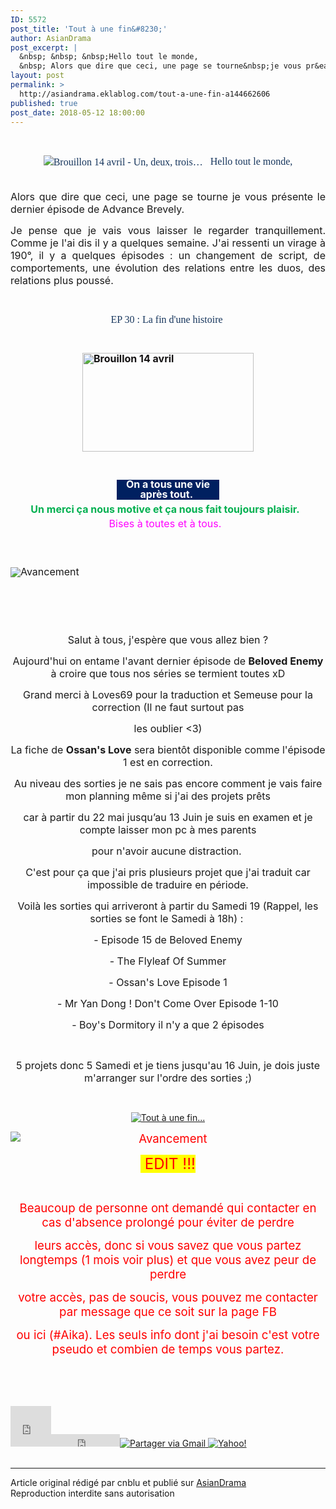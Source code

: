 ```yaml
---
ID: 5572
post_title: 'Tout à une fin&#8230;'
author: AsianDrama
post_excerpt: |
  &nbsp; &nbsp; &nbsp;Hello tout le monde,
  &nbsp; Alors que dire que ceci, une page se tourne&nbsp;je vous pr&eacute;sente le dernier &eacute;pisode de Advance Brevely. Je pense que je vais vous laisser le regarder tranquillement. Comme je l'ai dis il y a quelques semaine. J'ai ressenti un virage &agrave; 190&deg;, il y a quelques...
layout: post
permalink: >
  http://asiandrama.eklablog.com/tout-a-une-fin-a144662606
published: true
post_date: 2018-05-12 18:00:00
---
```

<p style="text-align: center;">&nbsp;</p>
<p style="text-align: center;"><span style="font-size: 12pt;"><img style="box-sizing: content-box; border: 0px; vertical-align: middle; color: #17365d; font-family: 'Book Antiqua', serif; font-size: 16px; line-height: 22.8571px; text-align: center;" src="https://united-subs.dearclouds.com/wp-content/uploads/2018/04/5e6bbed1e40566232bc585119e5a1581.jpg" alt="Brouillon 14 avril - Un, deux, trois&hellip;"/><span style="color: #17365d; font-family: 'Book Antiqua', serif; line-height: 22.8571px; text-align: center;">&nbsp; &nbsp;Hello tout le monde,</span></span><br/><span style="font-size: 12pt;">&nbsp;</span></p>
<p style="text-align: justify;"><span style="font-size: 12pt;">Alors que dire que ceci, une page se tourne&nbsp;je vous pr&eacute;sente le dernier &eacute;pisode de Advance Brevely.</span></p>
<p style="text-align: justify;"><span style="font-size: 12pt;">Je pense que je vais vous laisser le regarder tranquillement. Comme je l'ai dis il y a quelques semaine. J'ai ressenti un virage &agrave; 190&deg;, il y a quelques &eacute;pisodes :&nbsp;un changement de script, de comportements, une &eacute;volution des relations entre les duos, des relations plus pouss&eacute;.</span></p>
<p style="text-align: justify;">&nbsp;</p>
<p class="MsoNormal" style="box-sizing: content-box; margin: 0px 0px 0.0001pt; line-height: 15.7143px; text-align: center;"><span style="box-sizing: content-box; font-size: 12pt;"><span style="box-sizing: content-box; font-family: 'Book Antiqua', serif; color: #17365d;">EP 30&nbsp;: La fin d'une histoire&nbsp;</span></span></p>
<p style="text-align: center;">&nbsp;</p>
<p style="box-sizing: content-box; margin: 0px 0px 10px; line-height: 15.7143px;"><span style="box-sizing: content-box; font-size: 12pt;"><a style="box-sizing: content-box; color: #151314; text-decoration: none; font-weight: bold; background: transparent;" href="http://asiandrama.eklablog.com/advance-bravely-shi-bu-ke-dang-a132468554"><img style="box-sizing: content-box; border: 0px; vertical-align: middle; display: block; margin-left: auto; margin-right: auto;" src="http://ekladata.com/97StgDw8in7qiBKZslqnAXY71z4@274x158.jpg" alt="Brouillon 14 avril" width="274" height="158"/></a></span></p>
<p style="text-align: center;">&nbsp;</p>
<p class="MsoNormal" style="box-sizing: content-box; margin: 0cm 127.55pt 6pt; line-height: 15.7143px; text-align: center; background: #002060;"><span style="box-sizing: content-box; font-size: 12pt;"><strong style="box-sizing: content-box;"><span style="box-sizing: content-box; color: white;">On a tous une vie apr&egrave;s tout.</span></strong><span style="box-sizing: content-box; color: white;">&nbsp;</span></span></p>
<p class="MsoNormal" style="box-sizing: content-box; margin: 0px 0px 6pt; line-height: 15.7143px; text-align: center; background-image: initial; background-attachment: initial; background-size: initial; background-origin: initial; background-clip: initial; background-position: initial; background-repeat: initial;"><span style="box-sizing: content-box; font-size: 12pt;"><strong style="box-sizing: content-box;"><span style="box-sizing: content-box; color: #00b050;">Un merci &ccedil;a nous motive et &ccedil;a nous fait toujours plaisir.</span></strong><span style="box-sizing: content-box; color: #00b050;">&nbsp;</span><span style="box-sizing: content-box; color: #00b050;">&nbsp;</span></span></p>
<p class="MsoNormal" style="box-sizing: content-box; margin: 0px 0px 6pt; line-height: 15.7143px; text-align: center; background-image: initial; background-attachment: initial; background-size: initial; background-origin: initial; background-clip: initial; background-position: initial; background-repeat: initial;"><span style="box-sizing: content-box; font-size: 12pt;"><span style="box-sizing: content-box; color: fuchsia;">Bises &agrave; toutes et &agrave; tous.&nbsp;</span>&nbsp;</span></p>
<p style="text-align: center;">&nbsp;</p>
<p style="box-sizing: content-box; margin: 0px 0px 10px; line-height: 15.7143px;"><span style="font-size: 12pt;"><span style="box-sizing: content-box;">&nbsp;</span><img style="box-sizing: content-box; border: 0px; vertical-align: middle; display: block; margin-left: auto; margin-right: auto;" src="http://ekladata.com/0azE2m7POWI0azp7s-3SiM0RKv4@308x39.png" alt="Avancement"/></span></p>
<p style="text-align: center;"><a href="http://ekladata.com/VhIONmPRZlnk2cg7Gm3fFb4aR9c.png"><img src="http://ekladata.com/VhIONmPRZlnk2cg7Gm3fFb4aR9c@150x150.png" alt=""/></a></p>
<p style="text-align: center;">&nbsp;</p>
<p style="text-align: center;">&nbsp;</p>
<p style="text-align: center;"><span style="font-size: 12pt;">Salut &agrave; tous, j'esp&egrave;re que vous allez bien ?</span></p>
<p style="text-align: center;"><span style="font-size: 12pt;">Aujourd'hui on entame l'avant dernier &eacute;pisode de <strong>Beloved Enemy</strong> &agrave; croire que tous nos s&eacute;ries se termient toutes xD</span></p>
<p style="text-align: center;"><span style="font-size: 12pt;">Grand merci &agrave; Loves69 pour la traduction et Semeuse pour la correction (Il ne faut surtout pas</span></p>
<p style="text-align: center;"><span style="font-size: 12pt;">les oublier &lt;3)</span></p>
<p style="text-align: center;"><span style="font-size: 12pt;">La fiche de <strong>Ossan's Love</strong> sera bient&ocirc;t disponible comme l'&eacute;pisode 1 est en correction.</span></p>
<p style="text-align: center;"><span style="font-size: 12pt;">Au niveau des sorties je ne sais pas encore comment je vais faire mon planning m&ecirc;me si j'ai des projets pr&ecirc;ts</span></p>
<p style="text-align: center;"><span style="font-size: 12pt;">car &agrave; partir du 22 mai jusqu&rsquo;au 13 Juin je suis en examen et je compte laisser mon pc &agrave; mes parents</span></p>
<p style="text-align: center;"><span style="font-size: 12pt;">pour n'avoir aucune distraction.&nbsp;</span></p>
<p style="text-align: center;"><span style="font-size: 12pt;">C'est pour &ccedil;a que j'ai pris plusieurs projet que j'ai traduit car impossible de traduire en p&eacute;riode. </span></p>
<p style="text-align: center;"><span style="font-size: 12pt;">Voil&agrave; les sorties qui arriveront&nbsp;&agrave; partir du Samedi 19 (Rappel, les sorties se font le Samedi &agrave; 18h)&nbsp;:&nbsp;</span></p>
<p style="text-align: center;"><span style="font-size: 12pt;">- Episode 15 de Beloved Enemy</span></p>
<p style="text-align: center;"><span style="font-size: 12pt;">- The Flyleaf Of Summer</span></p>
<p style="text-align: center;"><span style="font-size: 12pt;">- Ossan's Love Episode 1</span></p>
<p style="text-align: center;"><span style="font-size: 12pt;">- Mr Yan Dong ! Don't Come Over Episode 1-10</span></p>
<p style="text-align: center;"><span style="font-size: 12pt;">- Boy's Dormitory il n'y a que 2 &eacute;pisodes</span></p>
<p style="text-align: center;">&nbsp;</p>
<p style="text-align: center;"><span style="font-size: 12pt;">5 projets donc 5 Samedi et je tiens jusqu'au 16 Juin, je dois juste m'arranger sur l'ordre des sorties ;)</span></p>
<p style="text-align: center;">&nbsp;</p>
<p style="text-align: center;"><a href="http://asiandrama.eklablog.com/beloved-enemy-a131818410"><img src="http://ekladata.com/lQwzTUuG7_ejsA1U4j-3-hFG9vc@500x282.jpg" alt="Tout &agrave; une fin..."/></a></p>
<p style="text-align: center;"><span style="font-size: 14pt; color: #ff0000;"><img style="box-sizing: content-box; border: 0px; vertical-align: middle; display: block; margin-left: auto; margin-right: auto;" src="http://ekladata.com/0azE2m7POWI0azp7s-3SiM0RKv4@308x39.png" alt="Avancement"/></span></p>
<p style="text-align: center;"><span style="font-size: 18pt; color: #ff0000; background-color: #ffff00;">&nbsp;EDIT !!!</span></p>
<p style="text-align: center;">&nbsp;</p>
<p style="text-align: center;"><span style="font-size: 14pt; color: #ff0000;">Beaucoup de personne ont demand&eacute; qui contacter en cas d'absence prolong&eacute; pour &eacute;viter de perdre</span></p>
<p style="text-align: center;"><span style="font-size: 14pt; color: #ff0000;">leurs acc&egrave;s, donc si vous savez que vous partez longtemps (1 mois voir plus) et que vous avez peur de perdre</span></p>
<p style="text-align: center;"><span style="font-size: 14pt; color: #ff0000;">votre acc&egrave;s, pas de soucis, vous pouvez me contacter par message que ce soit sur la page FB</span></p>
<p style="text-align: center;"><span style="font-size: 14pt; color: #ff0000;">ou ici (#Aika). Les seuls info dont j'ai besoin c'est votre pseudo et combien de temps vous partez.</span></p>
<p>&nbsp;</p><br /><br /><div id="share_buttons" class="article_sharebtns"><iframe src="http://www.facebook.com/plugins/like.php?href=http%3A%2F%2Fasiandrama.eklablog.com%2Ftout-a-une-fin-a144662606&amp;layout=box_count&amp;show_faces=false&amp;width=65&amp;action=like&amp;font&amp;colorscheme=light&amp;height=65" scrolling="no" frameborder="0" style="border:none; overflow:hidden; width:65px; height:65px;" allowTransparency="true"><br /></iframe><iframe allowtransparency="true" frameborder="0" scrolling="no" src="http://platform.twitter.com/widgets/tweet_button.html?url=http%3A%2F%2Fasiandrama.eklablog.com%2Ftout-a-une-fin-a144662606&amp;text=Tout%20%C3%A0%20une%20fin...&amp;count=horizontal" style="width: 110px; height: 20px;"></iframe><span><g:plusone size="medium" count="true" href="http://asiandrama.eklablog.com/tout-a-une-fin-a144662606"></g:plusone></span><a href="javascript:(function()%7Bm='http://mail.google.com/mail/?view=cm&fs=1&tf=1&to=&su=Tout%20%C3%A0%20une%20fin...&body=http%3A%2F%2Fasiandrama.eklablog.com%2Ftout-a-une-fin-a144662606';w=window.open(m,'addwindow','status=no,toolbar=no,width=575,height=545,resizable=yes');setTimeout(function()%7Bw.focus();%7D,%20250);%7D)();" rel="nofollow"><img src="" alt="Partager via Gmail" title="Partager via Gmail" /></a><a rel="nofollow" href="http://bookmarks.yahoo.com/toolbar/savebm?u=http%3A%2F%2Fasiandrama.eklablog.com%2Ftout-a-une-fin-a144662606&t=Tout%20%C3%A0%20une%20fin..."  rel="nofollow">
<img alt="Yahoo!" src="" title="Yahoo!" />
</a></div><br /><hr />Article original rédigé par cnblu et publié sur <a href="http://asiandrama.eklablog.com/">AsianDrama</a> <br /> Reproduction interdite sans autorisation